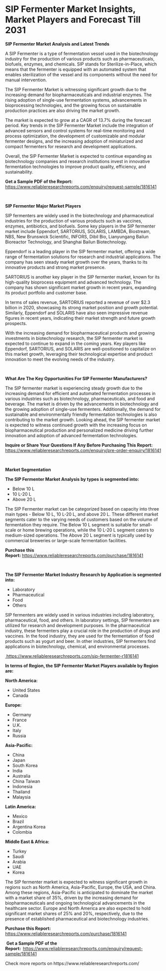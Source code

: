<p><h1>SIP Fermenter Market Insights, Market Players and Forecast Till 2031</h1></p><p><strong>SIP Fermenter Market Analysis and Latest Trends</strong></p>
<p><p>A SIP Fermenter is a type of fermentation vessel used in the biotechnology industry for the production of various products such as pharmaceuticals, biofuels, enzymes, and chemicals. SIP stands for Sterilize-in-Place, which means that the fermenter is equipped with an automated system that enables sterilization of the vessel and its components without the need for manual intervention.</p><p>The SIP Fermenter Market is witnessing significant growth due to the increasing demand for biopharmaceuticals and industrial enzymes. The rising adoption of single-use fermentation systems, advancements in bioprocessing technologies, and the growing focus on sustainable production practices are also driving the market growth.</p><p>The market is expected to grow at a CAGR of 13.7% during the forecast period. Key trends in the SIP Fermenter Market include the integration of advanced sensors and control systems for real-time monitoring and process optimization, the development of customizable and modular fermenter designs, and the increasing adoption of miniaturized and compact fermenters for research and development applications.</p><p>Overall, the SIP Fermenter Market is expected to continue expanding as biotechnology companies and research institutions invest in innovative fermentation technologies to improve product quality, efficiency, and sustainability.</p></p>
<p><strong>Get a Sample PDF of the Report:&nbsp;</strong> <a href="https://www.reliableresearchreports.com/enquiry/request-sample/1816141">https://www.reliableresearchreports.com/enquiry/request-sample/1816141</a></p>
<p>&nbsp;</p>
<p><strong>SIP Fermenter Major Market Players</strong></p>
<p><p>SIP fermenters are widely used in the biotechnology and pharmaceutical industries for the production of various products such as vaccines, enzymes, antibiotics, and biofuels. Some key players in the SIP fermenter market include Eppendorf, SARTORIUS, SOLARIS, LAMBDA, Biostream, NBS, New Brunswick Scientific, INFORS, Dibil Bio, Lianyungang Bailun Bioreactor Technology, and Shanghai Bailun Biotechnology.</p><p>Eppendorf is a leading player in the SIP fermenter market, offering a wide range of fermentation solutions for research and industrial applications. The company has seen steady market growth over the years, thanks to its innovative products and strong market presence.</p><p>SARTORIUS is another key player in the SIP fermenter market, known for its high-quality bioprocess equipment and advanced technology. The company has shown significant market growth in recent years, expanding its product portfolio and customer base.</p><p>In terms of sales revenue, SARTORIUS reported a revenue of over $2.3 billion in 2020, showcasing its strong market position and growth potential. Similarly, Eppendorf and SOLARIS have also seen impressive revenue figures in recent years, indicating their market strength and future growth prospects.</p><p>With the increasing demand for biopharmaceutical products and growing investments in biotechnology research, the SIP fermenter market is expected to continue to expand in the coming years. Key players like Eppendorf, SARTORIUS, and SOLARIS are well-positioned to capitalize on this market growth, leveraging their technological expertise and product innovation to meet the evolving needs of the industry.</p></p>
<p>&nbsp;</p>
<p><strong>What Are The Key Opportunities For SIP Fermenter Manufacturers?</strong></p>
<p><p>The SIP fermenter market is experiencing steady growth due to the increasing demand for efficient and automated fermentation processes in various industries such as biotechnology, pharmaceuticals, and food and beverage. The market is driven by the advancements in biotechnology and the growing adoption of single-use fermenters. Additionally, the demand for sustainable and environmentally friendly fermentation technologies is also contributing to the market growth. Looking ahead, the SIP fermenter market is expected to witness continued growth with the increasing focus on biopharmaceutical production and personalized medicine driving further innovation and adoption of advanced fermentation technologies.</p></p>
<p><strong>Inquire or Share Your Questions If Any Before Purchasing This Report:</strong> <a href="https://www.reliableresearchreports.com/enquiry/pre-order-enquiry/1816141">https://www.reliableresearchreports.com/enquiry/pre-order-enquiry/1816141</a></p>
<p>&nbsp;</p>
<p><strong>Market Segmentation</strong></p>
<p><strong>The SIP Fermenter Market Analysis by types is segmented into:</strong></p>
<p><ul><li>Below 10 L</li><li>10 L-20 L</li><li>Above 20 L</li></ul></p>
<p><p>The SIP Fermenter market can be categorized based on capacity into three main types - Below 10 L, 10 L-20 L, and above 20 L. These different market segments cater to the varying needs of customers based on the volume of fermentation they require. The Below 10 L segment is suitable for small-scale or home brewing operations, while the 10 L-20 L segment caters to medium-sized operations. The Above 20 L segment is typically used by commercial breweries or large-scale fermentation facilities.</p></p>
<p><strong>Purchase this Report:&nbsp;</strong><a href="https://www.reliableresearchreports.com/purchase/1816141">https://www.reliableresearchreports.com/purchase/1816141</a></p>
<p>&nbsp;</p>
<p><strong>The SIP Fermenter Market Industry Research by Application is segmented into:</strong></p>
<p><ul><li>Laboratory</li><li>Pharmaceutical</li><li>Food</li><li>Others</li></ul></p>
<p><p>SIP fermenters are widely used in various industries including laboratory, pharmaceutical, food, and others. In laboratory settings, SIP fermenters are utilized for research and development purposes. In the pharmaceutical industry, these fermenters play a crucial role in the production of drugs and vaccines. In the food industry, they are used for the fermentation of food products such as yogurt and beer. In other industries, SIP fermenters find applications in biotechnology, chemical, and environmental processes.</p></p>
<p><a href="https://www.reliableresearchreports.com/sip-fermenter-r1816141">&nbsp;https://www.reliableresearchreports.com/sip-fermenter-r1816141</a></p>
<p><strong>In terms of Region, the SIP Fermenter Market Players available by Region are:</strong></p>
<p>
    <p> <strong> North America: </strong>
        <ul>
            <li>United States</li>
            <li>Canada</li>
        </ul>
        </p> 
    <p> <strong> Europe: </strong>
        <ul>
            <li>Germany</li>
            <li>France</li>
            <li>U.K.</li>
            <li>Italy</li>
            <li>Russia</li>
        </ul>
        </p> 
    <p> <strong> Asia-Pacific: </strong>
        <ul>
            <li>China</li>
            <li>Japan</li>
            <li>South Korea</li>
            <li>India</li>
            <li>Australia</li>
            <li>China Taiwan</li>
            <li>Indonesia</li>
            <li>Thailand</li>
            <li>Malaysia</li>
        </ul>
        </p> 
    <p> <strong> Latin America: </strong>
        <ul>
            <li>Mexico</li>
            <li>Brazil</li>
            <li>Argentina Korea</li>
            <li>Colombia</li>
        </ul>
        </p> 
    <p> <strong> Middle East & Africa: </strong>
        <ul>
            <li>Turkey</li>
            <li>Saudi</li>
            <li>Arabia</li>
            <li>UAE</li>
            <li>Korea</li>
        </ul>
    </p>
    </p>
<p><p>The SIP fermenter market is expected to witness significant growth in regions such as North America, Asia-Pacific, Europe, the USA, and China. Among these regions, Asia-Pacific is anticipated to dominate the market with a market share of 35%, driven by the increasing demand for biopharmaceuticals and ongoing technological advancements in the healthcare sector. Europe and North America are also expected to hold significant market shares of 25% and 20%, respectively, due to the presence of established pharmaceutical and biotechnology industries.</p></p>
<p><strong>Purchase this Report: </strong><a href="https://www.reliableresearchreports.com/purchase/1816141">https://www.reliableresearchreports.com/purchase/1816141</a></p>
<p>&nbsp;<strong>Get a Sample PDF of the Report:&nbsp;&nbsp;</strong><a href="https://www.reliableresearchreports.com/enquiry/request-sample/1816141">https://www.reliableresearchreports.com/enquiry/request-sample/1816141</a></p>
<p><strong></strong></p>
<p>Check more reports on https://www.reliableresearchreports.com/</p>